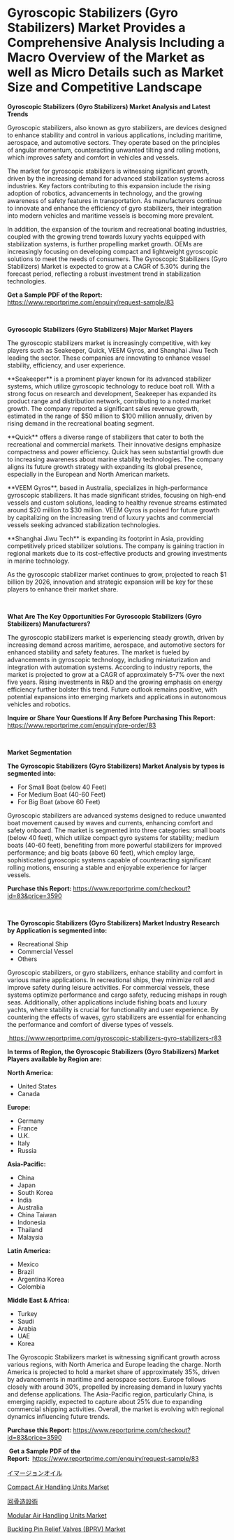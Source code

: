 <p><h1>Gyroscopic Stabilizers (Gyro Stabilizers) Market Provides a Comprehensive Analysis Including a Macro Overview of the Market as well as Micro Details such as Market Size and Competitive Landscape</h1></p><p><strong>Gyroscopic Stabilizers (Gyro Stabilizers) Market Analysis and Latest Trends</strong></p>
<p><p>Gyroscopic stabilizers, also known as gyro stabilizers, are devices designed to enhance stability and control in various applications, including maritime, aerospace, and automotive sectors. They operate based on the principles of angular momentum, counteracting unwanted tilting and rolling motions, which improves safety and comfort in vehicles and vessels.</p><p>The market for gyroscopic stabilizers is witnessing significant growth, driven by the increasing demand for advanced stabilization systems across industries. Key factors contributing to this expansion include the rising adoption of robotics, advancements in technology, and the growing awareness of safety features in transportation. As manufacturers continue to innovate and enhance the efficiency of gyro stabilizers, their integration into modern vehicles and maritime vessels is becoming more prevalent.</p><p>In addition, the expansion of the tourism and recreational boating industries, coupled with the growing trend towards luxury yachts equipped with stabilization systems, is further propelling market growth. OEMs are increasingly focusing on developing compact and lightweight gyroscopic solutions to meet the needs of consumers. The Gyroscopic Stabilizers (Gyro Stabilizers) Market is expected to grow at a CAGR of 5.30% during the forecast period, reflecting a robust investment trend in stabilization technologies.</p></p>
<p><strong>Get a Sample PDF of the Report:&nbsp;</strong> <a href="https://www.reportprime.com/enquiry/request-sample/83">https://www.reportprime.com/enquiry/request-sample/83</a></p>
<p>&nbsp;</p>
<p><strong>Gyroscopic Stabilizers (Gyro Stabilizers) Major Market Players</strong></p>
<p><p>The gyroscopic stabilizers market is increasingly competitive, with key players such as Seakeeper, Quick, VEEM Gyros, and Shanghai Jiwu Tech leading the sector. These companies are innovating to enhance vessel stability, efficiency, and user experience.</p><p>**Seakeeper** is a prominent player known for its advanced stabilizer systems, which utilize gyroscopic technology to reduce boat roll. With a strong focus on research and development, Seakeeper has expanded its product range and distribution network, contributing to a noted market growth. The company reported a significant sales revenue growth, estimated in the range of $50 million to $100 million annually, driven by rising demand in the recreational boating segment.</p><p>**Quick** offers a diverse range of stabilizers that cater to both the recreational and commercial markets. Their innovative designs emphasize compactness and power efficiency. Quick has seen substantial growth due to increasing awareness about marine stability technologies. The company aligns its future growth strategy with expanding its global presence, especially in the European and North American markets.</p><p>**VEEM Gyros**, based in Australia, specializes in high-performance gyroscopic stabilizers. It has made significant strides, focusing on high-end vessels and custom solutions, leading to healthy revenue streams estimated around $20 million to $30 million. VEEM Gyros is poised for future growth by capitalizing on the increasing trend of luxury yachts and commercial vessels seeking advanced stabilization technologies.</p><p>**Shanghai Jiwu Tech** is expanding its footprint in Asia, providing competitively priced stabilizer solutions. The company is gaining traction in regional markets due to its cost-effective products and growing investments in marine technology.</p><p>As the gyroscopic stabilizer market continues to grow, projected to reach $1 billion by 2026, innovation and strategic expansion will be key for these players to enhance their market share.</p></p>
<p>&nbsp;</p>
<p><strong>What Are The Key Opportunities For Gyroscopic Stabilizers (Gyro Stabilizers) Manufacturers?</strong></p>
<p><p>The gyroscopic stabilizers market is experiencing steady growth, driven by increasing demand across maritime, aerospace, and automotive sectors for enhanced stability and safety features. The market is fueled by advancements in gyroscopic technology, including miniaturization and integration with automation systems. According to industry reports, the market is projected to grow at a CAGR of approximately 5-7% over the next five years. Rising investments in R&D and the growing emphasis on energy efficiency further bolster this trend. Future outlook remains positive, with potential expansions into emerging markets and applications in autonomous vehicles and robotics.</p></p>
<p><strong>Inquire or Share Your Questions If Any Before Purchasing This Report:</strong> <a href="https://www.reportprime.com/enquiry/pre-order/83">https://www.reportprime.com/enquiry/pre-order/83</a></p>
<p>&nbsp;</p>
<p><strong>Market Segmentation</strong></p>
<p><strong>The Gyroscopic Stabilizers (Gyro Stabilizers) Market Analysis by types is segmented into:</strong></p>
<p><ul><li>For Small Boat (below 40 Feet)</li><li>For Medium Boat (40-60 Feet)</li><li>For Big Boat (above 60 Feet)</li></ul></p>
<p><p>Gyroscopic stabilizers are advanced systems designed to reduce unwanted boat movement caused by waves and currents, enhancing comfort and safety onboard. The market is segmented into three categories: small boats (below 40 feet), which utilize compact gyro systems for stability; medium boats (40-60 feet), benefiting from more powerful stabilizers for improved performance; and big boats (above 60 feet), which employ large, sophisticated gyroscopic systems capable of counteracting significant rolling motions, ensuring a stable and enjoyable experience for larger vessels.</p></p>
<p><strong>Purchase this Report:&nbsp;</strong><a href="https://www.reportprime.com/checkout?id=83&price=3590">https://www.reportprime.com/checkout?id=83&price=3590</a></p>
<p>&nbsp;</p>
<p><strong>The Gyroscopic Stabilizers (Gyro Stabilizers) Market Industry Research by Application is segmented into:</strong></p>
<p><ul><li>Recreational Ship</li><li>Commercial Vessel</li><li>Others</li></ul></p>
<p><p>Gyroscopic stabilizers, or gyro stabilizers, enhance stability and comfort in various marine applications. In recreational ships, they minimize roll and improve safety during leisure activities. For commercial vessels, these systems optimize performance and cargo safety, reducing mishaps in rough seas. Additionally, other applications include fishing boats and luxury yachts, where stability is crucial for functionality and user experience. By countering the effects of waves, gyro stabilizers are essential for enhancing the performance and comfort of diverse types of vessels.</p></p>
<p><a href="https://www.reportprime.com/gyroscopic-stabilizers-gyro-stabilizers-r83">&nbsp;https://www.reportprime.com/gyroscopic-stabilizers-gyro-stabilizers-r83</a></p>
<p><strong>In terms of Region, the Gyroscopic Stabilizers (Gyro Stabilizers) Market Players available by Region are:</strong></p>
<p>
    <p> <strong> North America: </strong>
        <ul>
            <li>United States</li>
            <li>Canada</li>
        </ul>
        </p> 
    <p> <strong> Europe: </strong>
        <ul>
            <li>Germany</li>
            <li>France</li>
            <li>U.K.</li>
            <li>Italy</li>
            <li>Russia</li>
        </ul>
        </p> 
    <p> <strong> Asia-Pacific: </strong>
        <ul>
            <li>China</li>
            <li>Japan</li>
            <li>South Korea</li>
            <li>India</li>
            <li>Australia</li>
            <li>China Taiwan</li>
            <li>Indonesia</li>
            <li>Thailand</li>
            <li>Malaysia</li>
        </ul>
        </p> 
    <p> <strong> Latin America: </strong>
        <ul>
            <li>Mexico</li>
            <li>Brazil</li>
            <li>Argentina Korea</li>
            <li>Colombia</li>
        </ul>
        </p> 
    <p> <strong> Middle East & Africa: </strong>
        <ul>
            <li>Turkey</li>
            <li>Saudi</li>
            <li>Arabia</li>
            <li>UAE</li>
            <li>Korea</li>
        </ul>
    </p>
    </p>
<p><p>The Gyroscopic Stabilizers market is witnessing significant growth across various regions, with North America and Europe leading the charge. North America is projected to hold a market share of approximately 35%, driven by advancements in maritime and aerospace sectors. Europe follows closely with around 30%, propelled by increasing demand in luxury yachts and defense applications. The Asia-Pacific region, particularly China, is emerging rapidly, expected to capture about 25% due to expanding commercial shipping activities. Overall, the market is evolving with regional dynamics influencing future trends.</p></p>
<p><strong>Purchase this Report: </strong><a href="https://www.reportprime.com/checkout?id=83&price=3590">https://www.reportprime.com/checkout?id=83&price=3590</a></p>
<p>&nbsp;<strong>Get a Sample PDF of the Report:&nbsp;&nbsp;</strong><a href="https://www.reportprime.com/enquiry/request-sample/83">https://www.reportprime.com/enquiry/request-sample/83</a></p>
<p><strong></strong></p>
<p><p><a href="https://medium.com/@qirvhhyf42/%E6%B5%B8%E6%BC%AC%E6%B2%B9%E5%B8%82%E5%A0%B4%E3%81%AE%E5%8B%95%E5%90%91%E3%81%A8%E5%88%86%E6%9E%90-%E4%BB%8A%E5%BE%8C%E3%81%AE%E6%88%90%E9%95%B7%E3%81%AE%E6%A9%9F%E4%BC%9A%E3%81%A8%E8%AA%B2%E9%A1%8C-2024-2031-c760e5a33964">イマージョンオイル</a></p><p><a href="https://medium.com/@broderickleannon/compact-air-handling-units-market-share-size-trends-industry-analysis-report-by-type-by-end-5f1e7d756692">Compact Air Handling Units Market</a></p><p><a href="https://medium.com/@qirvhhyf42/%E3%82%B0%E3%83%AD%E3%83%BC%E3%83%90%E3%83%AB%E3%82%A4%E3%83%AC%E3%82%AA%E3%82%B9%E3%83%88%E3%83%9F%E3%83%BC%E5%B8%82%E5%A0%B4%E3%82%BB%E3%82%AF%E3%82%BF%E3%83%BC-%E3%82%BF%E3%82%A4%E3%83%97-%E3%82%A2%E3%83%97%E3%83%AA%E3%82%B1%E3%83%BC%E3%82%B7%E3%83%A7%E3%83%B3-%E5%B8%82%E5%A0%B4%E5%8F%82%E5%8A%A0%E8%80%85%E3%81%AE%E6%88%A6%E7%95%A5-%E5%9C%B0%E5%9F%9F%E7%9A%84%E6%88%90%E9%95%B7%E3%81%AE%E6%B4%9E%E5%AF%9F-%E3%81%8A%E3%82%88%E3%81%B3%E5%B0%86%E6%9D%A5%E3%81%AE%E4%BA%88%E6%B8%AC-2024%E5%B9%B4-2031%E5%B9%B4-7c7b51052bbe">回骨造設術</a></p><p><a href="https://medium.com/@broderickleannon/global-modular-air-handling-units-industry-research-report-competitive-landscape-market-size-756603f48203">Modular Air Handling Units Market</a></p><p><a href="https://issuu.com/reportprime-2/docs/buckling-pin-relief-valves-bprv-mar_91ee8fee6c48dd">Buckling Pin Relief Valves (BPRV) Market</a></p></p>